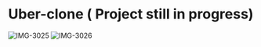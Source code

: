 # Uber-clone ( Project still in progress)

![IMG-3025](https://github.com/Jasjeet00/Uber-clone/assets/71466695/b568b62f-7fb8-4035-b89f-f4508fc1d149)
![IMG-3026](https://github.com/Jasjeet00/Uber-clone/assets/71466695/eee966eb-c71a-43da-a3f2-d0b8a66c0b97)
